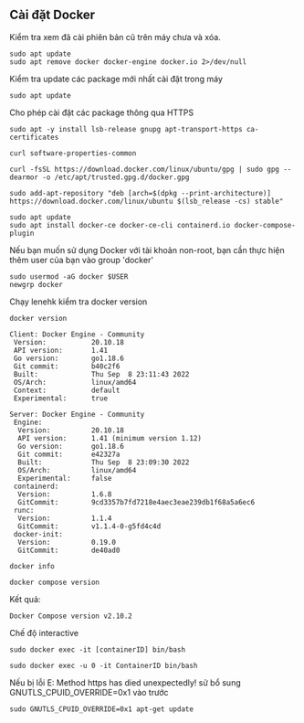 ## Cài đặt Docker
Kiểm tra xem đã cài phiên bản cũ trên máy chưa và xóa.
```
sudo apt update
sudo apt remove docker docker-engine docker.io 2>/dev/null
```
Kiểm tra update các package mới nhất cài đặt trong máy
```
sudo apt update
```
Cho phép cài đặt các package thông qua HTTPS
```
sudo apt -y install lsb-release gnupg apt-transport-https ca-certificates
```
```
curl software-properties-common
```
```
curl -fsSL https://download.docker.com/linux/ubuntu/gpg | sudo gpg --dearmor -o /etc/apt/trusted.gpg.d/docker.gpg
```
```
sudo add-apt-repository "deb [arch=$(dpkg --print-architecture)] https://download.docker.com/linux/ubuntu $(lsb_release -cs) stable"
```
```
sudo apt update
sudo apt install docker-ce docker-ce-cli containerd.io docker-compose-plugin
```
Nếu bạn muốn sử dụng Docker với tài khoản non-root, bạn cần thực hiện thêm user của bạn vào group 'docker'
```
sudo usermod -aG docker $USER
newgrp docker
```
Chạy lenehk kiểm tra docker version
```
docker version
```
```
Client: Docker Engine - Community
 Version:           20.10.18
 API version:       1.41
 Go version:        go1.18.6
 Git commit:        b40c2f6
 Built:             Thu Sep  8 23:11:43 2022
 OS/Arch:           linux/amd64
 Context:           default
 Experimental:      true

Server: Docker Engine - Community
 Engine:
  Version:          20.10.18
  API version:      1.41 (minimum version 1.12)
  Go version:       go1.18.6
  Git commit:       e42327a
  Built:            Thu Sep  8 23:09:30 2022
  OS/Arch:          linux/amd64
  Experimental:     false
 containerd:
  Version:          1.6.8
  GitCommit:        9cd3357b7fd7218e4aec3eae239db1f68a5a6ec6
 runc:
  Version:          1.1.4
  GitCommit:        v1.1.4-0-g5fd4c4d
 docker-init:
  Version:          0.19.0
  GitCommit:        de40ad0
```
```
docker info
```
```
docker compose version
```
Kết quả:
```
Docker Compose version v2.10.2
```
Chế độ interactive
```
sudo docker exec -it [containerID] bin/bash
```
```
sudo docker exec -u 0 -it ContainerID bin/bash
```
Nếu bị lỗi E: Method https has died unexpectedly! sử bổ sung GNUTLS_CPUID_OVERRIDE=0x1 vào trước
```
sudo GNUTLS_CPUID_OVERRIDE=0x1 apt-get update
```